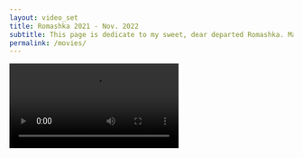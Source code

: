 ```yaml
---
layout: video_set
title: Romashka 2021 - Nov. 2022
subtitle: This page is dedicate to my sweet, dear departed Romashka. May her feral spirit live on.
permalink: /movies/
---
```

<video src="https://djnovack.github.io/videos/Romashka-102.mp4" controls="controls" style="max-width: 730px;">
</video>
